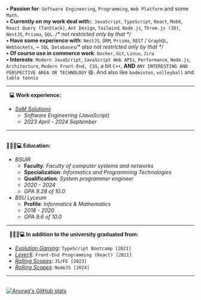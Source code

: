 <!-- ### Hi there 👋 -->

<!--
**user-of-github/user-of-github** is a ✨ _special_ ✨ repository because its `README.md` (this file) appears on your GitHub profile.

Here are some ideas to get you started:

- 🔭 I’m currently working on ...
- 🌱 I’m currently learning ...
- 👯 I’m looking to collaborate on ...
- 🤔 I’m looking for help with ...
- 💬 Ask me about ...
- 📫 How to reach me: ...
- 😄 Pronouns: ...
- ⚡ Fun fact: ...
-->
**• Passion for**: `Software Engineering`, `Programming`, `Web Platform` and some `Math`.   
**• Currently on my work deal with:**:  `JavaScript`, `TypeScript`, `React`, `MobX`, `React Query (TanStack)`, `Ant Design`, `Tailwind`, `Node.js`, `Three.js (3D)`, `NestJS`,   `Prisma`, `SQL`.  _/* not restricted only by that */_  
**• Have some experience with**: `NestJS`, `ORM`, `Prisma`, `REST` / `GraphQL`, `WebSockets`, ~ `SQL Databases`_/* also not restricted only by that */_      
**• Of course use in commerce work**: `Docker`, `Git`, `Linux`, `Jira`   
**• Interests**: `Modern JavaScript`, `JavaScript Web APIs`, `Performance`, `Node.js`, `Architecture`, `Modern Front-End, CSS`, a bit `C++`, **AND** `ANY INTERESTING AND PERSPECTIVE AREA OR TECHNOLOGY` 😄. And also like `badminton`, `volleyball` and `table tennis`   
___   
&nbsp;
**💻 Work experience:**  
- *[SaM Solutions](https://www.sam-solutions.com/)*
  - *Software Engineering (JavaScript)*
  - *2023 April - 2024 September*
___   
&nbsp;   
**👨🏻‍🎓💻 Education:**  
- *BSUIR* 
  - **Faculty**: *Faculty of computer systems and networks*
  - **Specialization**: *Informatics and Programming Technologies*
  - **Qualification**: *System programmer engineer*
  - *2020 - 2024*
  - *GPA 9.28 of 10.0*
- *BSU Lyceum*
  - **Profile**: *Informatics & Mathematics*
  - *2018 - 2020*
  - *GPA 9.6 of 10.0*
___  
&nbsp; 
**👨🏻‍🎓💻 In addition to the university graduated from:**  
- *[Evolution Gaming](https://www.evolution.com/)*: `TypeScript Bootcamp [2021]`
- *[LeverX](https://leverx.com/)*: `Front-End Programming (React) [2021]`
- *[Rolling Scopes](https://rs.school/)*: `JS/FE [2023]`
- *[Rolling Scopes](https://rs.school/)*: `NodeJS [2024]`
___  
&nbsp;  
[![Anurag's GitHub stats](https://github-readme-stats.vercel.app/api?username=user-of-github&count_private=true&theme=graywhite&hide_rank=true)](https://github.com/anuraghazra/github-readme-stats)

<!--
[![Top Langs](https://github-readme-stats.vercel.app/api/top-langs/?username=user-of-github&layout=compact&count_private=true&theme=graywhite)](https://github.com/anuraghazra/github-readme-stats) 
-->
